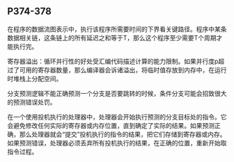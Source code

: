 ## P374-378
在程序的数据流图表示中，执行该程序所需要时间的下界看关键路径。程序中某条数据相关链，这条链上的所有延迟之和等于T，那么这个程序至少需要T个周期才能执行完。

寄存器溢出：循环并行性的好处受汇编代码描述计算的能力限制。如果并行度p超过了可用的寄存器数量，那么编译器会诉诸溢出，将临时值存放到内存中，在运行时堆栈上分配空间。

分支预测逻辑不能正确预测一个分支是否要跳转的时候，条件分支可能会招致很大的预测错误处罚。

在一个使用投机执行的处理器中，处理器会开始执行预测的分支目标处的指令。它会避免修改任何实际的寄存器或内存位置，直到确定了实际的结果。如果预测正确，那么处理器就会“提交”投机执行的指令的结果，把它们存储到寄存器或内存。如果预测错误，处理器必须丢弃所有投机执行的结果，在正确的位置，重新开始取指令过程。
